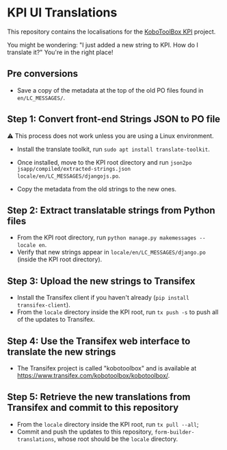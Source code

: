 # KPI UI Translations 

This repository contains the localisations for the [KoboToolBox KPI](https://github.com/kobotoolbox/kpi) project.

You might be wondering: "I just added a new string to KPI. How do I translate it?" You're in the right place!

## Pre conversions

* Save a copy of the metadata at the top of the old PO files found in `en/LC_MESSAGES/`.

## Step 1: Convert front-end Strings JSON to PO file

⚠️ This process does not work unless you are using a Linux environment.

* Install the translate toolkit, run `sudo apt install translate-toolkit`.

* Once installed, move to the KPI root directory and run `json2po jsapp/compiled/extracted-strings.json locale/en/LC_MESSAGES/djangojs.po`.

* Copy the metadata from the old strings to the new ones.

## Step 2: Extract translatable strings from Python files

* From the KPI root directory, run `python manage.py makemessages --locale en`.
* Verify that new strings appear in `locale/en/LC_MESSAGES/django.po` (inside the KPI root directory).

## Step 3: Upload the new strings to Transifex

* Install the Transifex client if you haven't already (`pip install transifex-client`).
* From the `locale` directory inside the KPI root, run `tx push -s` to push all of the updates to Transifex.

## Step 4: Use the Transifex web interface to translate the new strings

* The Transifex project is called "kobotoolbox" and is available at https://www.transifex.com/kobotoolbox/kobotoolbox/.

## Step 5: Retrieve the new translations from Transifex and commit to this repository

* From the `locale` directory inside the KPI root, run `tx pull --all`;
* Commit and push the updates to this repository, `form-builder-translations`, whose root should be the `locale` directory.
